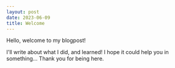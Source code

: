 ```yaml
---
layout: post
date: 2023-06-09
title: Welcome
---
```

Hello, welcome to my blogpost! 

I'll write about what I did, and learned! I hope it could help you in something...
Thank you for being here.
